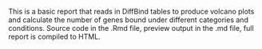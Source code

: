 This is a basic report that reads in DiffBind tables to produce volcano plots and calculate the number of genes bound under different categories and conditions. Source code in the .Rmd file, preview output in the .md file, full report is compiled to HTML. 
